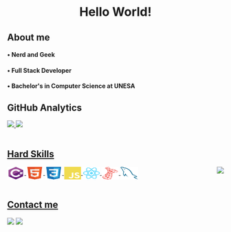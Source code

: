 <h1 align="center">Hello World!</h1>
<h2>About me </h2> 

<h4> • Nerd and Geek</h4>
<h4> • Full Stack Developer</h4>
<h4> • Bachelor's in Computer Science at UNESA</h4>

<h2>GitHub Analytics </h2>
<div>
  <a href="https://github.com/devrnx">
  <img height="160em" src="https://github-readme-stats.vercel.app/api?username=rennanalves2&show_icons=true&theme=dracula&include_all_commits=true&count_private=true"/>
  <img height="160em" src="https://github-readme-stats.vercel.app/api/top-langs/?username=rennanalves2&layout=compact&langs_count=7&theme=dracula"/>
</div>
  
<div style="display: inline_block"><br>
  <h2>Hard Skills</h2>   
  <img align="center"  height="30" width="40" src="https://raw.githubusercontent.com/devicons/devicon/master/icons/csharp/csharp-original.svg">
  <img align="center"  height="30" width="40" src="https://raw.githubusercontent.com/devicons/devicon/master/icons/html5/html5-original.svg">
  <img align="center"  height="30" width="40" src="https://raw.githubusercontent.com/devicons/devicon/master/icons/css3/css3-original.svg">
  <img align="center"  height="30" width="40" src="https://raw.githubusercontent.com/devicons/devicon/master/icons/javascript/javascript-plain.svg">
  <img align="center"  height="30" width="40" src="https://raw.githubusercontent.com/devicons/devicon/master/icons/react/react-original.svg">
  <img align="center"  height="30" width="40" src="https://raw.githubusercontent.com/devicons/devicon/master/icons/microsoftsqlserver/microsoftsqlserver-plain.svg">
  <img align="center"  height="30" width="40" src="https://raw.githubusercontent.com/devicons/devicon/master/icons/mysql/mysql-original.svg">
  <img align="right"  src="https://c.tenor.com/xBnQvTjyOrgAAAAM/naruto-minato.gif">
</div>
 
<div><br> 
  <h2>Contact me</h2>
  <a href="https://www.instagram.com/rennan_areas/" target="_blank"><img src="https://img.shields.io/badge/-Instagram-CD476A?style=for-the-badge&logo=instagram&logoColor=white" target="_blank"></a>
  <a href="https://www.linkedin.com/in/rennan-alves/" target="_blank"><img src="https://img.shields.io/badge/-LinkedIn-0073B1?style=for-the-badge&logo=linkedin&logoColor=white" target="_blank"></a>
</div>

